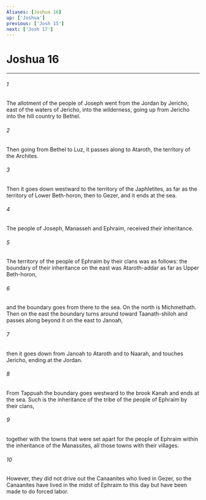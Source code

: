 ```yaml
---
Aliases: [Joshua 16]
up: ['Joshua']
previous: ['Josh 15']
next: ['Josh 17']
---
```

# Joshua 16
***



###### 1 
The allotment of the people of Joseph went from the Jordan by Jericho, east of the waters of Jericho, into the wilderness, going up from Jericho into the hill country to Bethel. 

###### 2 
Then going from Bethel to Luz, it passes along to Ataroth, the territory of the Archites. 

###### 3 
Then it goes down westward to the territory of the Japhletites, as far as the territory of Lower Beth-horon, then to Gezer, and it ends at the sea. 

###### 4 
The people of Joseph, Manasseh and Ephraim, received their inheritance. 

###### 5 
The territory of the people of Ephraim by their clans was as follows: the boundary of their inheritance on the east was Ataroth-addar as far as Upper Beth-horon, 

###### 6 
and the boundary goes from there to the sea. On the north is Michmethath. Then on the east the boundary turns around toward Taanath-shiloh and passes along beyond it on the east to Janoah, 

###### 7 
then it goes down from Janoah to Ataroth and to Naarah, and touches Jericho, ending at the Jordan. 

###### 8 
From Tappuah the boundary goes westward to the brook Kanah and ends at the sea. Such is the inheritance of the tribe of the people of Ephraim by their clans, 

###### 9 
together with the towns that were set apart for the people of Ephraim within the inheritance of the Manassites, all those towns with their villages. 

###### 10 
However, they did not drive out the Canaanites who lived in Gezer, so the Canaanites have lived in the midst of Ephraim to this day but have been made to do forced labor.
